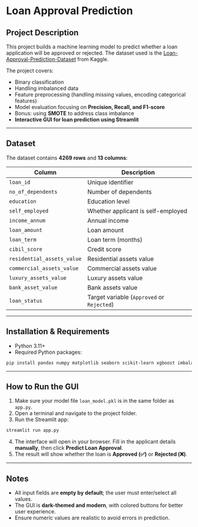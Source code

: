 # Loan Approval Prediction

## Project Description

This project builds a machine learning model to predict whether a loan application will be approved or rejected. The dataset used is the [Loan-Approval-Prediction-Dataset](https://www.kaggle.com/datasets/architsharma01/loan-approval-prediction-dataset) from Kaggle.

The project covers:

* Binary classification
* Handling imbalanced data
* Feature preprocessing (handling missing values, encoding categorical features)
* Model evaluation focusing on **Precision, Recall, and F1-score**
* Bonus: using **SMOTE** to address class imbalance
* **Interactive GUI for loan prediction using Streamlit**

---

## Dataset

The dataset contains **4269 rows** and **13 columns**:

| Column                     | Description                                |
| -------------------------- | ------------------------------------------ |
| `loan_id`                  | Unique identifier                          |
| `no_of_dependents`         | Number of dependents                       |
| `education`                | Education level                            |
| `self_employed`            | Whether applicant is self-employed         |
| `income_annum`             | Annual income                              |
| `loan_amount`              | Loan amount                                |
| `loan_term`                | Loan term (months)                         |
| `cibil_score`              | Credit score                               |
| `residential_assets_value` | Residential assets value                   |
| `commercial_assets_value`  | Commercial assets value                    |
| `luxury_assets_value`      | Luxury assets value                        |
| `bank_asset_value`         | Bank assets value                          |
| `loan_status`              | Target variable (`Approved` or `Rejected`) |

---

## Installation & Requirements

* Python 3.11+
* Required Python packages:

```bash
pip install pandas numpy matplotlib seaborn scikit-learn xgboost imbalanced-learn kagglehub streamlit joblib
```

---

## How to Run the GUI

1. Make sure your model file `loan_model.pkl` is in the same folder as `app.py`.
2. Open a terminal and navigate to the project folder.
3. Run the Streamlit app:

```bash
streamlit run app.py
```

4. The interface will open in your browser. Fill in the applicant details **manually**, then click **Predict Loan Approval**.
5. The result will show whether the loan is **Approved (✅)** or **Rejected (❌)**.

---

## Notes

* All input fields are **empty by default**; the user must enter/select all values.
* The GUI is **dark-themed and modern**, with colored buttons for better user experience.
* Ensure numeric values are realistic to avoid errors in prediction.
